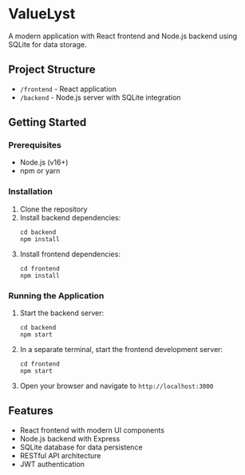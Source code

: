 # ValueLyst

A modern application with React frontend and Node.js backend using SQLite for data storage.

## Project Structure

- `/frontend` - React application
- `/backend` - Node.js server with SQLite integration

## Getting Started

### Prerequisites

- Node.js (v16+)
- npm or yarn

### Installation

1. Clone the repository
2. Install backend dependencies:
   ```
   cd backend
   npm install
   ```
3. Install frontend dependencies:
   ```
   cd frontend
   npm install
   ```

### Running the Application

1. Start the backend server:
   ```
   cd backend
   npm start
   ```

2. In a separate terminal, start the frontend development server:
   ```
   cd frontend
   npm start
   ```

3. Open your browser and navigate to `http://localhost:3000`

## Features

- React frontend with modern UI components
- Node.js backend with Express
- SQLite database for data persistence
- RESTful API architecture
- JWT authentication
